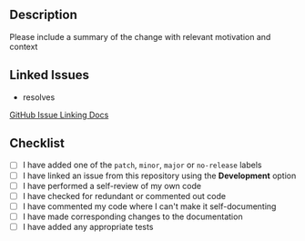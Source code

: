 ## Description

Please include a summary of the change with relevant motivation and context

## Linked Issues

- resolves <insert-issue-link>

[GitHub Issue Linking Docs](https://docs.github.com/en/issues/tracking-your-work-with-issues/linking-a-pull-request-to-an-issue)

## Checklist

- [ ] I have added one of the `patch`, `minor`, `major` or `no-release` labels
- [ ] I have linked an issue from this repository using the **Development** option
- [ ] I have performed a self-review of my own code
- [ ] I have checked for redundant or commented out code
- [ ] I have commented my code where I can't make it self-documenting
- [ ] I have made corresponding changes to the documentation
- [ ] I have added any appropriate tests
